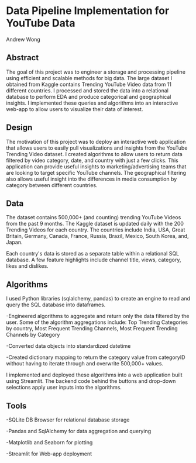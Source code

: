 # Data Pipeline Implementation for YouTube Data

Andrew Wong

## Abstract

The goal of this project was to engineer a storage and processing pipeline using efficient and scalable methods for big data. The large dataset I obtained from Kaggle contains Trending YouTube Video data from 11 different countries. I processed and stored the data into a relational database to perform EDA and produce categorical and geographical insights. I implemented these queries and algorithms into an interactive web-app to allow users to visualize their data of interest.

## Design

The motivation of this project was to deploy an interactive web application that allows users to easily pull visualizations and insights from the YouTube Trending Video dataset. I created algorithms to allow users to return data filtered by video category, date, and country with just a few clicks. This application can provide useful insights to marketing/advertising teams that are looking to target specific YouTube channels. The geographical filtering also allows useful insight into the differences in media consumption by category between different countries.

## Data

The dataset contains 500,000+ (and counting) trending YouTube Videos from the past 9 months. The Kaggle dataset is updated daily with the 200 Trending Videos for each country. The countries include India, USA, Great Britain, Germany, Canada, France, Russia, Brazil, Mexico, South Korea, and, Japan.

Each country's data is stored as a separate table within a relational SQL database. A few feature highlights include channel title, views, category, likes and dislikes. 

## Algorithms

I used Python libraries (sqlalchemy, pandas) to create an engine to read and query the SQL database into dataframes. 

-Engineered algorithms to aggregate and return only the data filtered by the user. Some of the algorithm aggregations include: Top Trending Categories by country, Most Frequent Trending Channels, Most Frequent Trending Channels by Category

-Converted data objects into standardized datetime

-Created dictionary mapping to return the category value from categoryID without having to iterate through and overwrite 500,000+ values.

I implemented and deployed these algorithms into a web application built using Streamlit. The backend code behind the buttons and drop-down selections apply user inputs into the algorithms.

## Tools

-SQLite DB Browser for relational database storage

-Pandas and SqlAlchemy for data aggregation and querying

-Matplotlib and Seaborn for plotting

-Streamlit for Web-app deployment

